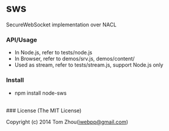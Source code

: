 sws
===

SecureWebSocket implementation over NACL


### API/Usage

* In Node.js, refer to tests/node.js
* In Browser, refer to demos/srv.js, demos/content/
* Used as stream, refer to tests/stream.js, support Node.js only


### Install

* npm install node-sws


<br/>
### License
(The MIT License)

Copyright (c) 2014 Tom Zhou(iwebpp@gmail.com)